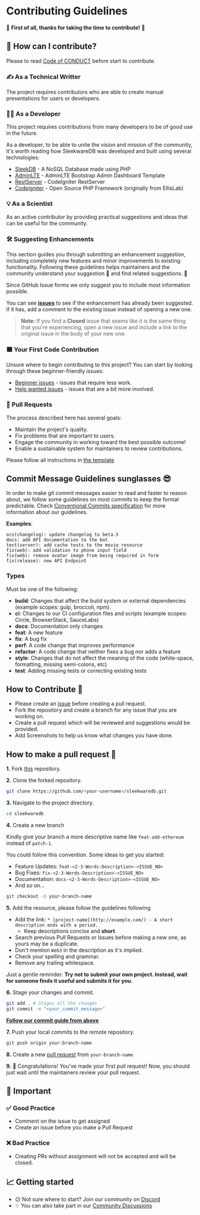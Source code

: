 # Contributing Guidelines

🎉 **First of all, thanks for taking the time to contribute!** 🎉

## 🤔 How can I contribute?

Please to read [Code of CONDUCT](CODE_OF_CONDUCT.md) before start to contribute.

### ✍️ As a Technical Writter
The project requires contributors who are able to create manual presentations for users or developers.

### 👨‍💻 As a Developer
This project requires contributions from many developers to be of good use in the future.

As a developer, to be able to unite the vision and mission of the community, it's worth reading how SleekwareDB was developed and built using several technologies:

- [SleekDB](https://sleekdb.github.io) - A NoSQL Database made using PHP
- [AdminLTE](https://adminlte.io) - AdminLTE Bootstrap Admin Dashboard Template
- [RestServer](https://github.com/chriskacerguis/codeigniter-restserver) - CodeIgniter RestServer
- [Codeigniter](https://github.com/bcit-ci/CodeIgniter) -  Open Source PHP Framework (originally from EllisLab)

### 💡 As a Scientist
As an active contributor by providing practical suggestions and ideas that can be useful for the community.

### 🛠 Suggesting Enhancements

This section guides you through submitting an enhancement suggestion, including completely new features and minor improvements to existing functionality. Following these guidelines helps maintainers and the community understand your suggestion 📝 and find related suggestions. 🔎

Since GitHub Issue forms we only suggest you to include most information possible.

You can see **[issues](https://github.com/SleekwareDB/sleekwaredb/issues)** to see if the enhancement has already been suggested.
If it has, add a comment to the existing issue instead of opening a new one.

> **Note:** If you find a **Closed** issue that seems like it is the same thing that you're experiencing, open a new issue and include a link to the original issue in the body of your new one.
### 🟩 Your First Code Contribution

Unsure where to begin contributing to this project? You can start by looking through these beginner-friendly issues:

- [Beginner issues](good-first-issues) - issues that require less work.
- [Help wanted issues](help-wanted) - issues that are a bit more involved.

### 📣 Pull Requests

The process described here has several goals:

- Maintain the project's quality.
- Fix problems that are important to users.
- Engage the community in working toward the best possible outcome!
- Enable a sustainable system for maintainers to review contributions.

Please follow all instructions in [the template](https://github.com/SleekwareDB/sleekwaredb/blob/master/.github/PULL_REQUEST_TEMPLATE.md)

##  Commit Message Guidelines sunglasses 😎

In order to make git commit messages easier to read and faster to reason about, we follow some guidelines on most commits to keep the format predictable. Check [Conventional Commits specification](https://conventionalcommits.org/) for more information about our guidelines.

**Examples**:
```
ocs(changelog): update changelog to beta.5
docs: add API documentation to the bot
test(server): add cache tests to the movie resource
fix(web): add validation to phone input field
fix(web): remove avatar image from being required in form
fix(release): new API Endpoint
```

### Types
Must be one of the following:

- **build**: Changes that affect the build system or external dependencies (example scopes: gulp, broccoli, npm).
- **ci**: Changes to our CI configuration files and scripts (example scopes: Circle, BrowserStack, SauceLabs)
- **docs**: Documentation only changes
- **feat**: A new feature
- **fix**: A bug fix
- **perf**: A code change that improves performance
- **refactor**: A code change that neither fixes a bug nor adds a feature
- **style**: Changes that do not affect the meaning of the code (white-space, formatting, missing semi-colons, etc)
- **test**: Adding missing tests or correcting existing tests

## How to Contribute 🚀

- Please create an [issue](issues) before creating a pull request.
- Fork the repository and create a branch for any issue that you are working on.
- Create a pull request which will be reviewed and suggestions would be provided.
- Add Screenshots to help us know what changes you have done.

## How to make a pull request 🤔

**1.** Fork [this](https://github.com/SleekwareDB/sleekwaredb) repository.

**2.** Clone the forked repository.

```bash
git clone https://github.com/<your-username>/sleekwaredb.git
```

**3.** Navigate to the project directory.

```bash
cd sleekwaredb
```

**4.** Create a new branch

Kindly give your branch a more descriptive name like `feat-add-ethereum` instead of `patch-1`.

You could follow this convention. Some ideas to get you started:

- Feature Updates: `feat-<2-3-Words-Description>-<ISSUE_NO>`
- Bug Fixes: `fix-<2-3-Words-Description>-<ISSUE_NO>`
- Documentation: `docs-<2-3-Words-Description>-<ISSUE_NO>`
- And so on...

```bash
git checkout -b your-branch-name
```

**5.** Add the resource, please follow the guidelines following

- Add the link: `* [project-name](http://example.com/) - A short description ends with a period.`
  - Keep descriptions concise and **short**.
- Search previous Pull Requests or Issues before making a new one, as yours may be a duplicate.
- Don't mention `Web3` in the description as it's implied.
- Check your spelling and grammar.
- Remove any trailing whitespace.

Just a gentle reminder: **Try not to submit your own project. Instead, wait for someone finds it useful and submits it for you.**

**6.** Stage your changes and commit.

```bash
git add . # Stages all the changes
git commit -m "<your_commit_message>"
```

[**Follow our commit guide from above**](#style-guide-for-git-commit-messages-)

**7.** Push your local commits to the remote repository.

```bash
git push origin your-branch-name
```

**8.** Create a new [pull request](https://help.github.com/en/github/collaborating-with-issues-and-pull-requests/creating-a-pull-request) from `your-branch-name`

**9.** 🎉 Congratulations! You've made your first pull request! Now, you should just wait until the maintainers review your pull request.

## 🛑 Important

### ✅ Good Practice

- Comment on the issue to get assigned
- Create an issue before you make a Pull Request

### ❌ Bad Practice

- Creating PRs without assignment will not be accepted and will be closed.

## 📈 Getting started

- 😕 Not sure where to start? Join our community on [Discord](https://discord.gg/R35CEJPz)
- ✨ You can also take part in our [Community Discussions](https://github.com/SleekwareDB/sleekwaredb/discussions)

[repo]: https://github.com/SleekwareDB/sleekwaredb
[good-first-issues]: https://github.com/SleekwareDB/sleekwaredb/issues?q=is%3Aopen+is%3Aissue+label%3A%22good+first+issue%22
[help-wanted]: https://github.com/SleekwareDB/sleekwaredb/issues?q=is%3Aopen+is%3Aissue+label%3A%22help+wanted%22
[issues]: https://github.com/SleekwareDB/sleekwaredb/issues
[prs]: https://github.com/SleekwareDB/sleekwaredb/pulls

[conventional-commits]: https://www.conventionalcommits.org/en/v1.0.0/
